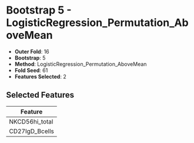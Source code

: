 # Bootstrap 5 - LogisticRegression_Permutation_AboveMean

- **Outer Fold**: 16
- **Bootstrap**: 5
- **Method**: LogisticRegression_Permutation_AboveMean
- **Fold Seed**: 61
- **Features Selected**: 2

## Selected Features

| Feature |
|---------|
| NKCD56hi_total |
| CD27IgD_Bcells |
